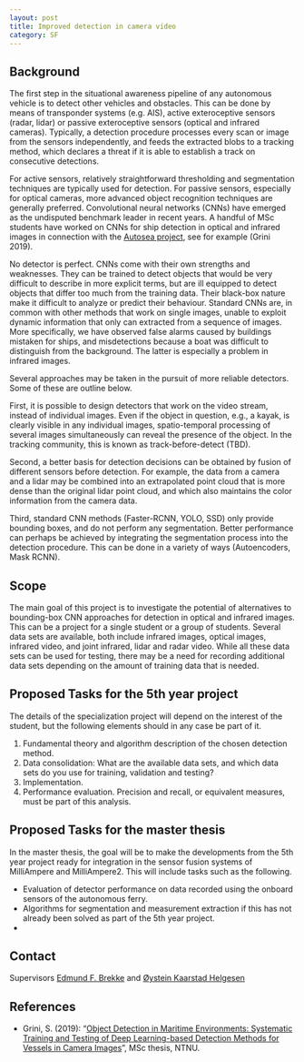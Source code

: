 ```yaml
---
layout: post
title: Improved detection in camera video
category: SF
---
```

## Background
The first step in the situational awareness pipeline of any autonomous vehicle is to detect other vehicles and obstacles. This can be done by means of transponder systems (e.g. AIS), active exteroceptive sensors (radar, lidar) or passive exteroceptive sensors (optical and infrared cameras). Typically, a detection procedure processes every scan or image from the sensors independently, and feeds the extracted blobs to a tracking method, which declares a threat if it is able to establish a track on consecutive detections. 

For active sensors, relatively straightforward thresholding and segmentation techniques are typically used for detection. For passive sensors, especially for optical cameras, more advanced object recognition techniques are generally preferred. Convolutional neural networks (CNNs) have emerged as the undisputed benchmark leader in recent years. A handful of MSc students have worked on CNNs for ship detection in optical and infrared images in connection with the [Autosea project], see for example (Grini 2019).  

No detector is perfect. CNNs come with their own strengths and weaknesses. They can be trained to detect objects that would be very difficult to describe in more explicit terms, but are ill equipped to detect objects that differ too much from the training data. Their black-box nature make it difficult to analyze or predict their behaviour. Standard CNNs are, in common with other methods that work on single images, unable to exploit dynamic information that only can extracted from a sequence of images. More specifically, we have observed false alarms caused by buildings mistaken for ships, and misdetections because a boat was difficult to distinguish from the background. The latter is especially a problem in infrared images. 

Several approaches may be taken in the pursuit of more reliable detectors. Some of these are outline below. 

First, it is possible to design detectors that work on the video stream, instead of individual images. Even if the object in question, e.g., a kayak, is clearly visible in any individual images, spatio-temporal processing of several images simultaneously can reveal the presence of the object. In the tracking community, this is known as track-before-detect (TBD). 

Second, a better basis for detection decisions can be obtained by fusion of different sensors before detection. For example, the data from a camera and a lidar may be combined into an extrapolated point cloud that is more dense than the original lidar point cloud, and which also maintains the color information from the camera data. 

Third, standard CNN methods (Faster-RCNN, YOLO, SSD) only provide bounding boxes, and do not perform any segmentation. Better performance can perhaps be achieved by integrating the segmentation process into the detection procedure. This can be done in a variety of ways (Autoencoders, Mask RCNN). 




## Scope
The main goal of this project is to investigate the potential of alternatives to bounding-box CNN approaches for detection in optical and infrared images. This can be a project for a single student or a group of students. Several data sets are available, both include infrared images, optical images, infrared video, and joint infrared, lidar and radar video. While all these data sets can be used for testing, there may be a need for recording additional data sets depending on the amount of training data that is needed.  

## Proposed Tasks for the 5th year project

The details of the specialization project will depend on the interest of the student, but the following elements should in any case be part of it. 

1. Fundamental theory and algorithm description of the chosen detection method. 
2. Data consolidation: What are the available data sets, and which data sets do you use for training, validation and testing?
3. Implementation.
4. Performance evaluation. Precision and recall, or equivalent measures, must be part of this analysis. 

## Proposed Tasks for the master thesis

In the master thesis, the goal will be to make the developments from the 5th year project ready for integration in the sensor fusion systems of MilliAmpere and MilliAmpere2. This will include tasks such as the following. 

* Evaluation of detector performance on data recorded using the onboard sensors of the autonomous ferry. 
* Algorithms for segmentation and measurement extraction if this has not already been solved as part of the 5th year project. 
* 

## Contact
Supervisors [Edmund F. Brekke](http://www.ntnu.no/ansatte/edmundfo) and
[Øystein Kaarstad Helgesen](https://www.ntnu.edu/employees/oystein.k.helgesen) 

## References

* Grini, S. (2019): “[Object Detection in Maritime Environments: Systematic Training and Testing of Deep Learning-based Detection Methods for Vessels in Camera Images](http://folk.ntnu.no/edmundfo/msc2019-2020/grini_simen_msc_reduced.pdf)”, MSc thesis, NTNU. 

[Autosea project]: https://www.ntnu.edu/autosea
